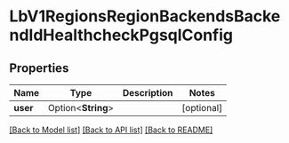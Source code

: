# LbV1RegionsRegionBackendsBackendIdHealthcheckPgsqlConfig

## Properties

Name | Type | Description | Notes
------------ | ------------- | ------------- | -------------
**user** | Option<**String**> |  | [optional]

[[Back to Model list]](../README.md#documentation-for-models) [[Back to API list]](../README.md#documentation-for-api-endpoints) [[Back to README]](../README.md)


